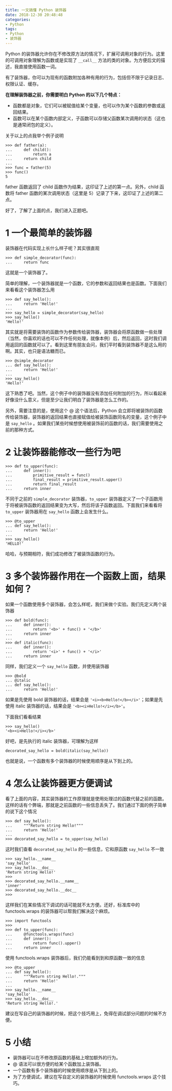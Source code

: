 ```yaml
---
title: 一文搞懂 Python 装饰器
date: 2018-12-30 20:48:48
categories:
- Python
tags:
- Python
- 装饰器
---
```


Python 的装饰器允许你在不修改原方法的情况下，扩展可调用对象的行为。这里的可调用对象理解为函数或是实现了 `__call__` 方法的类的对象。为方便后文的描述，我直接使用函数一词。

有了装饰器，你可以为现有的函数附加各种有用的行为，包括但不限于记录日志、权限认证、缓存。

<!-- more -->

**在理解装饰器之前，你需要明白 Python 的以下几个特点：**

- 函数都是对象，它们可以被赋值给某个变量，也可以作为某个函数的参数或返回结果。
- 函数可以在某个函数内部定义，子函数可以存储父函数某次调用的状态（这也是通常闭包的定义）。

关于以上的点我举个例子说明

```
>>> def father(a):
...     def child():
...         return a
...     return child
...
>>> func = father(5)
>>> func()
5
```

father 函数返回了 child 函数作为结果，这印证了上述的第一点。另外，child 函数将 father 函数的某次调用状态（这里是 5）记录了下来，这印证了上述的第二点。

好了，了解了上面的点，我们进入正题吧。

# 1 一个最简单的装饰器

装饰器在代码实现上长什么样子呢？其实很直观

```
>>> def simple_decorator(func):
...     return func
```

这就是一个装饰器了。

简单的理解，一个装饰器就是一个函数，它的参数和返回结果也是函数。下面我们来看看这个装饰器怎么用

```
>>> def say_hello():
...     return 'Hello!'
...
>>> say_hello = simple_decorator(say_hello)
>>> say_hello()
'Hello!'
```

其实就是将需要装饰的函数作为参数传给装饰器，装饰器会将原函数做一些处理（当然，你喜欢的话也可以不作任何处理，就像本例）后，然后返回，这时我们调用返回的函数就可以了。看到这里有朋友会问，我们平时看到装饰器不是这么用的啊。其实，也只是语法糖而已。

```
>>> @simple_decorator
... def say_hello():
...     return 'Hello!'
...
>>> say_hello()
'Hello!'
```

这下熟悉了吧。当然，这个例子中的装饰器没有添加任何附加的行为，所以看起来好像没什么意义，但是至少让我们明白了装饰器是怎么工作的。

另外，需要注意的是，使用这个 @ 这个语法后，Python 会立即将被装饰的函数传给装饰器，装饰器的返回结果也直接赋值给被装饰函数同名的变量，这个例子中是 `say_hello` 。如果我们某些时候想使用被装饰前的函数的话，我们需要使用之前的那种方式。

# 2 让装饰器能修改一些行为吧

```
>>> def to_upper(func):
...     def inner():
...         primitive_result = func()
...         final_result = primitive_result.upper()
...         return final_result
...     return inner
```

不同于之前的 `simple_decorator` 装饰器，`to_upper` 装饰器定义了一个子函数用于将被装饰函数的返回结果变为大写，然后将该子函数返回。下面我们来看看将 `to_upper` 装饰器用在 `say_hello` 函数上会发生什么。

```
>>> @to_upper
... def say_hello():
...     return 'Hello!'
...
>>> say_hello()
'HELLO!'
```

哈哈，与预期相符，我们成功修改了被装饰函数的行为。

# 3 多个装饰器作用在一个函数上面，结果如何？

如果一个函数使用多个装饰器，会怎么样呢，我们来做个实验。我们先定义两个装饰器

```
>>> def bold(func):
...     def inner():
...         return '<b>' + func() + '</b>'
...     return inner
...
>>> def italic(func):
...     def inner():
...         return '<i>' + func() + '</i>'
...     return inner
```

同样，我们定义一个 `say_hello` 函数，并使用装饰器

```
>>> @bold
... @italic
... def say_hello():
...     return 'Hello!'
```

如果是先使用 bold 装饰器的话，结果会是 `'<i><b>Hello!</b></i>'`；如果是先使用 italic 装饰器的话，结果会是 `'<b><i>Hello!</i></b>'`。

下面我们看看结果

```
>>> say_hello()
'<b><i>Hello!</i></b>'
```

好吧，是先执行的 italic 装饰器，可理解为这样

```
decorated_say_hello = bold(italic(say_hello))
```

也就是说，一个函数有多个装饰器的时候使用顺序是从下到上的。

# 4 怎么让装饰器更方便调试

看了上面的内容，其实装饰器的工作原理就是使用处理过的函数代替之前的函数。这样的话有个弊端，那就是之前函数的一些信息丢失了。我们通过下面的例子简单的说下这个情况

```
>>> def say_hello():
...     """Return string Hello!"""
...     return 'Hello!'
...
>>> decorated_say_hello = to_upper(say_hello)
```

这时我们查看 `decorated_say_hello` 的一些信息，它和原函数 `say_hello` 不一致

```
>>> say_hello.__name__
'say_hello'
>>> say_hello.__doc__
'Return string Hello!'
>>>
>>> decorated_say_hello.__name__
'inner'
>>> decorated_say_hello.__doc__
>>>
```

这样我们在某些情况下调试的话可能就不太方便。还好，标准库中的 functools.wraps 的装饰器可以帮我们解决这个麻烦。

```
>>> import functools
>>>
>>> def to_upper(func):
...     @functools.wraps(func)
...     def inner():
...         return func().upper()
...     return inner
```

使用 functools.wraps 装饰器后，我们仍能看到到和原函数一致的信息

```
>>> @to_upper
... def say_hello():
...     """Return string Hello!."""
...     return 'Hello!'
...
>>> say_hello.__name__
'say_hello'
>>> say_hello.__doc__
'Return string Hello!.'
```

建议在写自己的装饰器的时候，把这个技巧用上，免得在调试部分问题的时候不方便。

# 5 小结

- 装饰器可以在不修改原函数的基础上增加额外的行为。
- @ 语法可以很方便的给某个函数加上装饰器。
- 一个函数有多个装饰器的时候使用顺序是从下到上的。
- 为了方便调试，建议在写自定义的装饰器的时候使用 functools.wraps 这个技巧。
